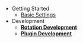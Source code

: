 - Getting Started
  - [Basic Settings](basic-settings.md)
- Development
  - [**Rotation Development**](RotationDev/)
  - [**Plugin Development**](Development/)

